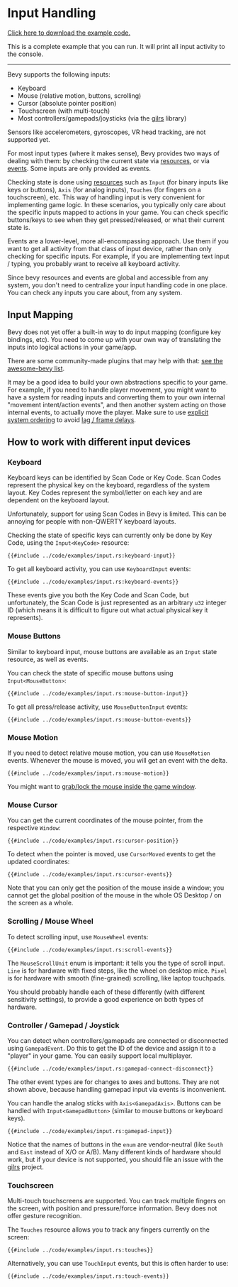 # Input Handling

[Click here to download the example code.](../code/examples/input.rs)

This is a complete example that you can run. It will print all input activity to the console.

---

Bevy supports the following inputs:
  - Keyboard
  - Mouse (relative motion, buttons, scrolling)
  - Cursor (absolute pointer position)
  - Touchscreen (with multi-touch)
  - Most controllers/gamepads/joysticks (via the [gilrs](https://gitlab.com/gilrs-project/gilrs) library)

Sensors like accelerometers, gyroscopes, VR head tracking, are not supported yet.

For most input types (where it makes sense), Bevy provides two ways of dealing
with them: by checking the current state via [resources](../programming/res.md),
or via [events](../programming/events.md). Some inputs are only provided as events.

Checking state is done using [resources](../programming/res.md) such as `Input`
(for binary inputs like keys or buttons), `Axis` (for analog inputs), `Touches`
(for fingers on a touchscreen), etc. This way of handling input is very
convenient for implementing game logic. In these scenarios, you typically only
care about the specific inputs mapped to actions in your game. You can check
specific buttons/keys to see when they get pressed/released, or what their
current state is.

Events are a lower-level, more all-encompassing approach. Use them if you want
to get all activity from that class of input device, rather than only checking
for specific inputs. For example, if you are implementing text input / typing,
you probably want to receive all keyboard activity.

Since bevy resources and events are global and accessible from any system, you
don't need to centralize your input handling code in one place. You can check any
inputs you care about, from any system.

## Input Mapping

Bevy does not yet offer a built-in way to do input mapping (configure key
bindings, etc). You need to come up with your own way of translating the inputs
into logical actions in your game/app.

There are some community-made plugins that may help with that:
[see the awesome-bevy list](https://github.com/bevyengine/awesome-bevy#input).

It may be a good idea to build your own abstractions specific to your game. For
example, if you need to handle player movement, you might want to have a system
for reading inputs and converting them to your own internal "movement
intent/action events", and then another system acting on those internal events,
to actually move the player. Make sure to use [explicit system
ordering](../programming/system-order.md) to avoid [lag / frame
delays](../pitfalls/frame-delay.md).

## How to work with different input devices

### Keyboard

Keyboard keys can be identified by Scan Code or Key Code. Scan Codes represent
the physical key on the keyboard, regardless of the system layout. Key Codes
represent the symbol/letter on each key and are dependent on the keyboard layout.

Unfortunately, support for using Scan Codes in Bevy is limited. This can be
annoying for people with non-QWERTY keyboard layouts.

Checking the state of specific keys can currently only be done by Key Code,
using the `Input<KeyCode>` resource:

```rust,no_run,noplayground
{{#include ../code/examples/input.rs:keyboard-input}}
```

To get all keyboard activity, you can use `KeyboardInput` events:

```rust,no_run,noplayground
{{#include ../code/examples/input.rs:keyboard-events}}
```

These events give you both the Key Code and Scan Code, but unfortunately, the
Scan Code is just represented as an arbitrary `u32` integer ID (which means it
is difficult to figure out what actual physical key it represents).

### Mouse Buttons

Similar to keyboard input, mouse buttons are available as an `Input` state
resource, as well as events.

You can check the state of specific mouse buttons using `Input<MouseButton>`:

```rust,no_run,noplayground
{{#include ../code/examples/input.rs:mouse-button-input}}
```

To get all press/release activity, use `MouseButtonInput` events:

```rust,no_run,noplayground
{{#include ../code/examples/input.rs:mouse-button-events}}
```

### Mouse Motion

If you need to detect relative mouse motion, you can use `MouseMotion` events.
Whenever the mouse is moved, you will get an event with the delta.

```rust,no_run,noplayground
{{#include ../code/examples/input.rs:mouse-motion}}
```

You might want to [grab/lock the mouse inside the game
window](../cookbook/mouse-grab.md).

### Mouse Cursor

You can get the current coordinates of the mouse pointer, from the respective
`Window`:

```rust,no_run,noplayground
{{#include ../code/examples/input.rs:cursor-position}}
```

To detect when the pointer is moved, use `CursorMoved` events to get the updated
coordinates:

```rust,no_run,noplayground
{{#include ../code/examples/input.rs:cursor-events}}
```

Note that you can only get the position of the mouse inside a window; you
cannot get the global position of the mouse in the whole OS Desktop / on the
screen as a whole.

### Scrolling / Mouse Wheel

To detect scrolling input, use `MouseWheel` events:

```rust,no_run,noplayground
{{#include ../code/examples/input.rs:scroll-events}}
```

The `MouseScrollUnit` enum is important: it tells you the type of scroll input.
`Line` is for hardware with fixed steps, like the wheel on desktop mice. `Pixel`
is for hardware with smooth (fine-grained) scrolling, like laptop touchpads.

You should probably handle each of these differently (with different sensitivity
settings), to provide a good experience on both types of hardware.

### Controller / Gamepad / Joystick

You can detect when controllers/gamepads are connected or disconnected using
`GamepadEvent`. Do this to get the ID of the device and assign it to a "player"
in your game. You can easily support local multiplayer.

```rust,no_run,noplayground
{{#include ../code/examples/input.rs:gamepad-connect-disconnect}}
```

The other event types are for changes to axes and buttons. They are not shown
above, because handling gamepad input via events is inconvenient.

You can handle the analog sticks with `Axis<GamepadAxis>`. Buttons can be
handled with `Input<GamepadButton>` (similar to mouse buttons or keyboard keys).

```rust,no_run,noplayground
{{#include ../code/examples/input.rs:gamepad-input}}
```

Notice that the names of buttons in the `enum` are vendor-neutral (like `South`
and `East` instead of X/O or A/B). Many different kinds of hardware should work,
but if your device is not supported, you should file an issue with the
[gilrs](https://gitlab.com/gilrs-project/gilrs) project.

### Touchscreen

Multi-touch touchscreens are supported. You can track multiple fingers on the
screen, with position and pressure/force information. Bevy does not offer
gesture recognition.

The `Touches` resource allows you to track any fingers currently on the screen:

```rust,no_run,noplayground
{{#include ../code/examples/input.rs:touches}}
```

Alternatively, you can use `TouchInput` events, but this is often harder to use:

```rust,no_run,noplayground
{{#include ../code/examples/input.rs:touch-events}}
```

